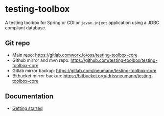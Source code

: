 # testing-toolbox

A testing toolbox for Spring or CDI or `javax.inject` application using a JDBC compliant database.

## Git repo

* Main repo: https://gitlab.comwork.io/oss/testing-toolbox-core
* Github mirror and mvn repo: https://github.com/testing-toolbox/testing-toolbox-core
* Gitlab mirror backup: https://gitlab.com/ineumann/testing-toolbox-core
* Bitbucket mirror backup: https://bitbucket.org/idrissneumann/testing-toolbox-core

## Documentation

* [Getting started](./docs/getting-started.md)
